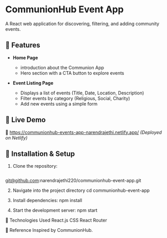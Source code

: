 # CommunionHub Event App

A React web application for discovering, filtering, and adding community events. 

## 🌟 Features

- **Home Page**  
  - introduction about the Communion App  
  - Hero section with a CTA button to explore events  

- **Event Listing Page**  
  - Displays a list of events (Title, Date, Location, Description)  
  - Filter events by category (Religious, Social, Charity)  
  - Add new events using a simple form  

## 🚀 Live Demo  

🔗 https://communionhub-events-app-narendrajethi.netlify.app/ _(Deployed on Netlify)_

## 📂 Installation & Setup

1. Clone the repository:  
   ```sh
  git@github.com:narendrajethi220/communionhub-event-app.git

2. Navigate into the project directory
   cd communionhub-event-app

3. Install dependencies:
   npm install

4. Start the development server:
   npm start

🎨 Technologies Used
    React.js
    CSS
    React Router
    
📌 Reference
Inspired by CommunionHub.
